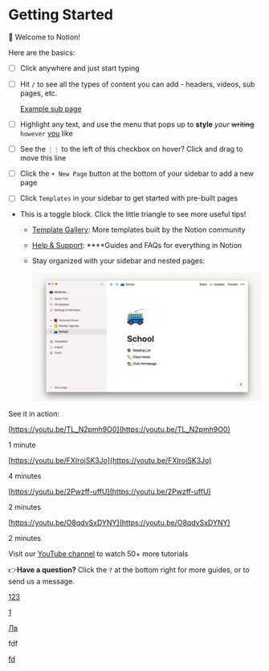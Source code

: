 # Getting Started

👋 Welcome to Notion!

Here are the basics:

- [ ]  Click anywhere and just start typing
- [ ]  Hit `/` to see all the types of content you can add - headers, videos, sub pages, etc.

    [Example sub page](Getting%20Started%2027747f0cf4e043628177ce5776f1d63d/Example%20sub%20page%20ec42502e8ed74b55b1e9c26f73a58884.md)

- [ ]  Highlight any text, and use the menu that pops up to **style** *your* ~~writing~~ `however` [you](https://www.notion.so/product) like
- [ ]  See the `⋮⋮` to the left of this checkbox on hover? Click and drag to move this line
- [ ]  Click the `+ New Page` button at the bottom of your sidebar to add a new page
- [ ]  Click `Templates` in your sidebar to get started with pre-built pages
- This is a toggle block. Click the little triangle to see more useful tips!
    - [Template Gallery](https://www.notion.so/notion/Notion-Template-Gallery-181e961aeb5c4ee6915307c0dfd5156d): More templates built by the Notion community
    - [Help & Support](https://www.notion.so/notion/Help-Support-e040febf70a94950b8620e6f00005004): ****Guides and FAQs for everything in Notion
    - Stay organized with your sidebar and nested pages:

        ![Getting%20Started%2027747f0cf4e043628177ce5776f1d63d/infinitehierarchynodither.gif](Getting%20Started%2027747f0cf4e043628177ce5776f1d63d/infinitehierarchynodither.gif)

See it in action:

[https://youtu.be/TL_N2pmh9O0](https://youtu.be/TL_N2pmh9O0)

1 minute

[https://youtu.be/FXIrojSK3Jo](https://youtu.be/FXIrojSK3Jo)

4 minutes

[https://youtu.be/2Pwzff-uffU](https://youtu.be/2Pwzff-uffU)

2 minutes

[https://youtu.be/O8qdvSxDYNY](https://youtu.be/O8qdvSxDYNY)

2 minutes

Visit our [YouTube channel](http://youtube.com/c/notion) to watch 50+ more tutorials

👉**Have a question?** Click the `?` at the bottom right for more guides, or to send us a message.

[123](Getting%20Started%2027747f0cf4e043628177ce5776f1d63d/123%20e6714ffef95a4c62ba035438fb6e6bb9.md)

[1](Getting%20Started%2027747f0cf4e043628177ce5776f1d63d/1%205f90c65230154323b8161b15e2ceb0f3.md)

[Лв](Getting%20Started%2027747f0cf4e043628177ce5776f1d63d/%D0%9B%D0%B2%2044bff05a2dfa48b388641769ce233975.md)

fdf

[fd](Getting%20Started%2027747f0cf4e043628177ce5776f1d63d/fd%204bf3d2b269ee404ab23348c1bed6fe5e.md)